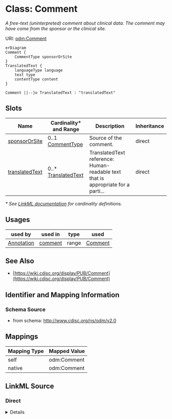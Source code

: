 # Class: Comment

_A free-text (uninterpreted) comment about clinical data. The comment may have come from the sponsor or the clinical site._




URI: [odm:Comment](http://www.cdisc.org/ns/odm/v2.0/Comment)


```mermaid
erDiagram
Comment {
    CommentType sponsorOrSite  
}
TranslatedText {
    languageType language  
    text type  
    contentType content  
}

Comment ||--}o TranslatedText : "translatedText"

```



<!-- no inheritance hierarchy -->


## Slots

| Name | Cardinality* and Range | Description | Inheritance |
| ---  | --- | --- | --- |
| [sponsorOrSite](sponsorOrSite.md) | 0..1 <br/> [CommentType](CommentType.md) | Source of the comment. | direct |
| [translatedText](translatedText.md) | 0..* <br/> [TranslatedText](TranslatedText.md) | TranslatedText reference: Human-readable text that is appropriate for a parti... | direct |

_* See [LinkML documentation](https://linkml.io/linkml/schemas/slots.html#slot-cardinality) for cardinality definitions._




## Usages

| used by | used in | type | used |
| ---  | --- | --- | --- |
| [Annotation](Annotation.md) | [comment](comment.md) | range | [Comment](Comment.md) |






## See Also

* [https://wiki.cdisc.org/display/PUB/Comment](https://wiki.cdisc.org/display/PUB/Comment)

## Identifier and Mapping Information







### Schema Source


* from schema: http://www.cdisc.org/ns/odm/v2.0





## Mappings

| Mapping Type | Mapped Value |
| ---  | ---  |
| self | odm:Comment |
| native | odm:Comment |





## LinkML Source

<!-- TODO: investigate https://stackoverflow.com/questions/37606292/how-to-create-tabbed-code-blocks-in-mkdocs-or-sphinx -->

### Direct

<details>
```yaml
name: Comment
description: A free-text (uninterpreted) comment about clinical data. The comment
  may have come from the sponsor or the clinical site.
from_schema: http://www.cdisc.org/ns/odm/v2.0
see_also:
- https://wiki.cdisc.org/display/PUB/Comment
rank: 1000
slots:
- sponsorOrSite
- translatedText
slot_usage:
  sponsorOrSite:
    name: sponsorOrSite
    description: Source of the comment.
    comments:
    - 'Optional

      enum values: (Sponsor | Site)'
    domain_of:
    - Comment
    range: CommentType
  translatedText:
    name: translatedText
    multivalued: true
    domain_of:
    - Description
    - Question
    - Definition
    - Prompt
    - CRFCompletionInstructions
    - ImplementationNotes
    - CDISCNotes
    - ErrorMessage
    - Decode
    - Comment
    range: TranslatedText
    inlined: true
    inlined_as_list: true
class_uri: odm:Comment

```
</details>

### Induced

<details>
```yaml
name: Comment
description: A free-text (uninterpreted) comment about clinical data. The comment
  may have come from the sponsor or the clinical site.
from_schema: http://www.cdisc.org/ns/odm/v2.0
see_also:
- https://wiki.cdisc.org/display/PUB/Comment
rank: 1000
slot_usage:
  sponsorOrSite:
    name: sponsorOrSite
    description: Source of the comment.
    comments:
    - 'Optional

      enum values: (Sponsor | Site)'
    domain_of:
    - Comment
    range: CommentType
  translatedText:
    name: translatedText
    multivalued: true
    domain_of:
    - Description
    - Question
    - Definition
    - Prompt
    - CRFCompletionInstructions
    - ImplementationNotes
    - CDISCNotes
    - ErrorMessage
    - Decode
    - Comment
    range: TranslatedText
    inlined: true
    inlined_as_list: true
attributes:
  sponsorOrSite:
    name: sponsorOrSite
    description: Source of the comment.
    comments:
    - 'Optional

      enum values: (Sponsor | Site)'
    from_schema: http://www.cdisc.org/ns/odm/v2.0
    rank: 1000
    alias: sponsorOrSite
    owner: Comment
    domain_of:
    - Comment
    range: CommentType
  translatedText:
    name: translatedText
    description: 'TranslatedText reference: Human-readable text that is appropriate
      for a particular language. TranslatedText elements typically occur in a series,
      presenting a set of alternative textual renditions for different languages and
      types.'
    from_schema: http://www.cdisc.org/ns/odm/v2.0
    rank: 1000
    multivalued: true
    identifier: false
    alias: translatedText
    owner: Comment
    domain_of:
    - Description
    - Question
    - Definition
    - Prompt
    - CRFCompletionInstructions
    - ImplementationNotes
    - CDISCNotes
    - ErrorMessage
    - Decode
    - Comment
    range: TranslatedText
    inlined: true
    inlined_as_list: true
class_uri: odm:Comment

```
</details>
